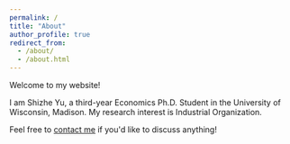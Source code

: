```yaml
---
permalink: /
title: "About"
author_profile: true
redirect_from: 
  - /about/
  - /about.html
---
```


Welcome to my website!

I am Shizhe Yu, a third-year Economics Ph.D. Student in the University of Wisconsin, Madison. My research interest is Industrial Organization.

Feel free to [contact me](mailto:shizhe.yu@wisc.edu) if you'd like to discuss anything!


